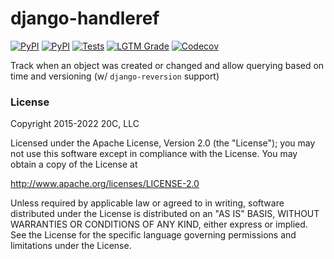 # django-handleref

[![PyPI](https://img.shields.io/pypi/v/django-handleref.svg?maxAge=3600)](https://pypi.python.org/pypi/django-handleref)
[![PyPI](https://img.shields.io/pypi/pyversions/django-handleref.svg?maxAge=600)](https://pypi.python.org/pypi/django-handleref)
[![Tests](https://github.com/20c/django-handleref/workflows/tests/badge.svg)](https://github.com/20c/django-handleref)
[![LGTM Grade](https://img.shields.io/lgtm/grade/python/github/20c/django-handleref)](https://lgtm.com/projects/g/20c/django-handleref/alerts/)
[![Codecov](https://img.shields.io/codecov/c/github/20c/django-handleref/master.svg?maxAge=3600)](https://codecov.io/github/20c/django-handleref)

Track when an object was created or changed and allow querying based on time and versioning (w/ `django-reversion` support)

### License

Copyright 2015-2022 20C, LLC

Licensed under the Apache License, Version 2.0 (the "License");
you may not use this software except in compliance with the License.
You may obtain a copy of the License at

   http://www.apache.org/licenses/LICENSE-2.0

Unless required by applicable law or agreed to in writing, software
distributed under the License is distributed on an "AS IS" BASIS,
WITHOUT WARRANTIES OR CONDITIONS OF ANY KIND, either express or implied.
See the License for the specific language governing permissions and
limitations under the License.
